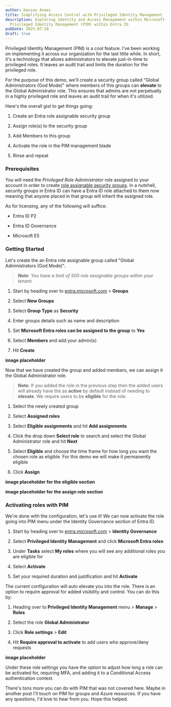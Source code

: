 ```yaml
---
author: Hassan Anees
title: Simplifying Access Control with Privileged Identity Management (PIM)
description: Exploring Identity and Access Management within Microsoft with
  Privileged Identity Management (PIM) within Entra ID
pubDate: 2025-07-20
draft: true
---
```

Privileged Identity Management (PIM) is a cool feature. I've been working on implementing it across our organization for the last little while. In short, it's a technology that allows administrators to elevate just-in-time to privileged roles. It leaves an audit trail and limits the duration for the privileged role.

For the purpose of this demo, we'll create a security group called "Global Administrators (God Mode)" where members of this groups can **elevate** to the Global Administrator role. This ensures that admins are not perpetually in a highly privileged role and leaves an audit trail for when it's utilized.

Here's the overall gist to get things going:

1.  Create an Entra role assignable security group
    
2.  Assign role(s) to the security group
    
3.  Add Members to this group
    
4.  Activate the role in the PIM management blade
    
5.  Rinse and repeat
    

### Prerequisites

You will need the _Privileged Role Administrator_ role assigned to your account in order to create [role assignable security groups](https://learn.microsoft.com/en-us/entra/identity/role-based-access-control/groups-concept)_._ In a nutshell, security groups in Entra ID can have a Entra ID role attached to them now meaning that anyone placed in that group will inherit the assigned role.

As for licensing, any of the following will suffice:

*   Entra ID P2
    
*   Entra ID Governance
    
*   Microsoft E5
    

### Getting Started

Let's create the an Entra role assignable group called "Global Administrators (God Mode)".

> **_Note_**_: You have a limit of 500 role assignable groups within your tenant._

1.  Start by heading over to [entra.microsoft.com](http://entra.microsoft.com) > **Groups**
    
2.  Select **New Groups**
    
3.  Select **Group Type** as **Security**
    
4.  Enter groups details such as name and description
    
5.  Set **Microsoft Entra roles can be assigned to the group** to **Yes**
    
6.  Select **Members** and add your admin(s)
    
7.  Hit **Create**
    

**image placeholder**

Now that we have created the group and added members, we can assign it the Global Administrator role.

> **Note**: If you added the role in the previous step then the added users will already have the as **active** by default instead of needing to **elevate**. We require users to be **eligible** for the role.

1.  Select the newly created group
    
2.  Select **Assigned roles**
    
3.  Select **Eligible assignments** and hit **Add assignments**
    
4.  Click the drop down **Select role** to search and select the Global Administrator role and hit **Next**
    
5.  Select **Eligible** and choose the time frame for how long you want the chosen role as eligible. For this demo we will make it permanently eligible
    
6.  Click **Assign**
    

**image placeholder for the eligible section**

**image placeholder for the assign role section**

### Activating roles with PIM

We're done with the configuration, let's use it! We can now activate the role going into PIM menu under the Identity Governance section of Entra ID.

1.  Start by heading over to [entra.microsoft.com](http://entra.microsoft.com) > **Identity Governance**
    
2.  Select **Privileged Identity Management** and click **Microsoft Entra roles**
    
3.  Under **Tasks** select **My roles** where you will see any additional roles you are eligible for
    
4.  Select **Activate**
    
5.  Set your required duration and justification and hit **Activate**
    

The current configuration will auto elevate you into the role. There is an option to require approval for added visibility and control. You can do this by:

1.  Heading over to **Privileged Identity Management** menu \> **Manage** \> **Roles**
    
2.  Select the role **Global Administrator**
    
3.  Click **Role settings** \> **Edit**
    
4.  Hit **Require approval to activate** to add users who approve/deny requests
    

**image placeholder**

Under these role settings you have the option to adjust how long a role can be activated for, requiring MFA, and adding it to a Conditional Access authentication context.

There's tons more you can do with PIM that was not covered here. Maybe in another post I'll touch on PIM for groups and Azure resources. If you have any questions, I'd love to hear from you. Hope this helped.